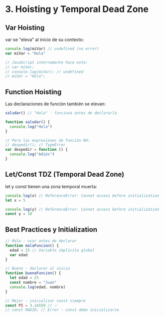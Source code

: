 # 3. Hoisting y Temporal Dead Zone

## Var Hoisting

var se "eleva" al inicio de su contexto:

```javascript
console.log(miVar) // undefined (no error)
var miVar = "Hola"

// JavaScript internamente hace esto:
// var miVar;
// console.log(miVar); // undefined
// miVar = "Hola";
```

## Function Hoisting

Las declaraciones de función también se elevan:

```javascript
saludar() // "Hola" - funciona antes de declararla

function saludar() {
  console.log("Hola")
}

// Pero las expresiones de función NO:
// despedir(); // TypeError
var despedir = function () {
  console.log("Adiós")
}
```

## Let/Const TDZ (Temporal Dead Zone)

let y const tienen una zona temporal muerta:

```javascript
console.log(x) // ReferenceError: Cannot access before initialization
let x = 5

console.log(y) // ReferenceError: Cannot access before initialization
const y = 10
```

## Best Practices y Initialization

```javascript
// Malo - usar antes de declarar
function malaFuncion() {
  edad = 25 // Variable implícita global
  var edad
}

// Bueno - declarar al inicio
function buenaFuncion() {
  let edad = 25
  const nombre = "Juan"
  console.log(edad, nombre)
}

// Mejor - inicializar const siempre
const PI = 3.14159 // ✅
// const RADIO; // Error - const debe inicializarse
```
